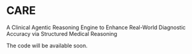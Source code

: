 # CARE
A Clinical Agentic Reasoning Engine to Enhance Real-World Diagnostic Accuracy via Structured Medical Reasoning

The code will be available soon.

